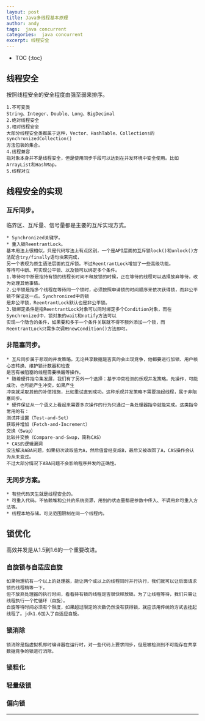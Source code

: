 ```yaml
---
layout: post
title: Java多线程基本原理
author: andy
tags:  java concurrent
categories:  java concurrent
excerpt: 线程安全
---
```


* TOC
{:toc}

## 线程安全
按照线程安全的安全程度由强至弱来排序。

    1.不可变类
    String、Integer、Double、Long、BigDecimal
	2.绝对线程安全
	3.相对线程安全
	大部分线程安全类都属于这种，Vector、HashTable、Collections的synchronizedCollection()
	方法包装的集合。
	4.线程兼容
	指对象本身并不是线程安全，但是使用同步手段可以达到在并发环境中安全使用。比如ArrayList和HashMap。
	5.线程对立

## 线程安全的实现
### 互斥同步。
临界区、互斥量、信号量都是主要的互斥实现方式。

    * Synchronized关键字。
    * 重入锁ReentrantLock。
    基本用法上很相似，只是代码写法上有点区别，一个是API层面的互斥锁lock()和unlock()方法配合try/finally语句块来完成，
    另一个表现为原生语法层面的互斥锁。不过ReentrantLock增加了一些高级功能。
    等待可中断、可实现公平锁、以及锁可以绑定多个条件。
    1.等待可中断是指持有锁的线程长时间不释放锁的时候，正在等待的线程可以选择放弃等待，改为处理其他事情。
    2.公平锁是指多个线程在等待同一个锁时，必须按照申请锁的时间顺序来依次获得锁，而非公平锁不保证这一点。Synchronized中的锁
    是非公平锁，ReentrantLock默认也是非公平锁。
    3.锁绑定条件是指ReentrantLock对象可以同时绑定多个Condition对象，而在Synchronized中，锁对象的wait和notify方法可以
    实现一个隐含的条件，如果要和多于一个条件关联就不得不额外添加一个锁，而ReentrantLock只需多次调用newCondition()方法即可。

### 非阻塞同步。

    * 互斥同步属于悲观的并发策略。无论共享数据是否真的会出现竞争，他都要进行加锁、用户核心态转换、维护锁计数器和检查
    是否有被阻塞的线程需要唤醒等操作。	
    * 随着硬件指令集发展，我们有了另外一个选择：基于冲突检测的乐观并发策略。先操作，可能成功，也可能产生冲突，如果产生
    冲突就采取其他的补偿措施，比如重试直到成功。这种乐观并发策略不需要挂起线程，属于非阻塞同步。
    * 硬件保证从一个语义上看起来需要多次操作的行为只通过一条处理器指令就能完成。这类指令常用的有：
    测试并设置（Test-and-Set）
    获取并增加（Fetch-and-Increment）
    交换（Swap）
    比较并交换（Compare-and-Swap，简称CAS）
    * CAS的逻辑漏洞
    没法解决ABA问题，如果初次读取值为A，然后值曾经变成B，最后又被改回了A，CAS操作会认为从未变过。
    不过大部分情况下ABA问题不会影响程序并发的正确性。

### 无同步方案。

    * 有些代码天生就是线程安全的。
    * 可重入代码。不依赖堆和公共的系统资源，用到的状态量都是参数中传入、不调用非可重入方法等。
    * 线程本地存储。可见范围限制在同一个线程内。

## 锁优化
高效并发是从1.5到1.6的一个重要改进。
### 自旋锁与自适应自旋

	如果物理机有一个以上的处理器，能让两个或以上的线程同时并行执行，我们就可以让后面请求锁的线程稍等一下，
	但不放弃处理器的执行时间，看看持有锁的线程是否很快释放锁。为了让线程等待，我们只需让线程执行一个忙循环（自旋）。
	自旋等待时间必须有个限度，如果超过限定的次数仍然没有获得锁，就应该用传统的方式去挂起线程了。jdk1.6加入了自适应自旋。

### 锁消除

	锁消除是指虚拟机即时编译器在运行时，对一些代码上要求同步，但是被检测到不可能存在共享数据竞争的锁进行消除。

### 锁粗化
### 轻量级锁
### 偏向锁

---





